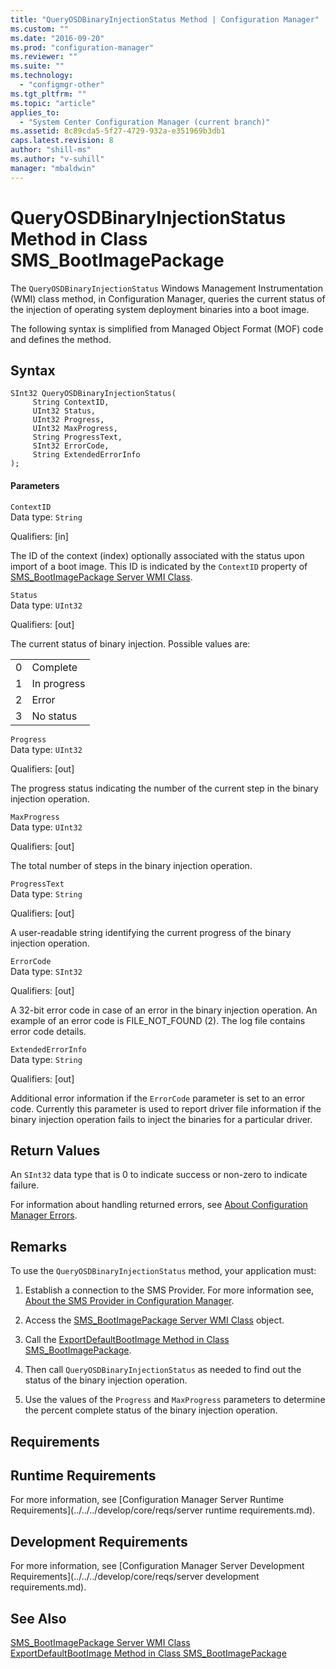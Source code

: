 ```yaml
---
title: "QueryOSDBinaryInjectionStatus Method | Configuration Manager"
ms.custom: ""
ms.date: "2016-09-20"
ms.prod: "configuration-manager"
ms.reviewer: ""
ms.suite: ""
ms.technology:
  - "configmgr-other"
ms.tgt_pltfrm: ""
ms.topic: "article"
applies_to:
  - "System Center Configuration Manager (current branch)"
ms.assetid: 8c89cda5-5f27-4729-932a-e351969b3db1
caps.latest.revision: 8
author: "shill-ms"
ms.author: "v-suhill"
manager: "mbaldwin"
---
```

# QueryOSDBinaryInjectionStatus Method in Class SMS_BootImagePackage
The `QueryOSDBinaryInjectionStatus` Windows Management Instrumentation (WMI) class method, in Configuration Manager, queries the current status of the injection of operating system deployment binaries into a boot image.  

 The following syntax is simplified from Managed Object Format (MOF) code and defines the method.  

## Syntax  

```  
SInt32 QueryOSDBinaryInjectionStatus(  
     String ContextID,  
     UInt32 Status,  
     UInt32 Progress,  
     UInt32 MaxProgress,  
     String ProgressText,  
     SInt32 ErrorCode,  
     String ExtendedErrorInfo  
);  
```  

#### Parameters  
 `ContextID`  
 Data type: `String`  

 Qualifiers: [in]  

 The ID of the context (index) optionally associated with the status upon import of a boot image. This ID is indicated by the `ContextID` property of [SMS_BootImagePackage Server WMI Class](../../../develop/reference/osd/sms_bootimagepackage-server-wmi-class.md).  

 `Status`  
 Data type: `UInt32`  

 Qualifiers: [out]  

 The current status of binary injection. Possible values are:  

|||  
|-|-|  
|0|Complete|  
|1|In progress|  
|2|Error|  
|3|No status|  

 `Progress`  
 Data type: `UInt32`  

 Qualifiers: [out]  

 The progress status indicating the number of the current step in the binary injection operation.  

 `MaxProgress`  
 Data type: `UInt32`  

 Qualifiers: [out]  

 The total number of steps in the binary injection operation.  

 `ProgressText`  
 Data type: `String`  

 Qualifiers: [out]  

 A user-readable string identifying the current progress of the binary injection operation.  

 `ErrorCode`  
 Data type: `SInt32`  

 Qualifiers: [out]  

 A 32-bit error code in case of an error in the binary injection operation. An example of an error code is FILE_NOT_FOUND (2). The log file contains error code details.  

 `ExtendedErrorInfo`  
 Data type: `String`  

 Qualifiers: [out]  

 Additional error information if the `ErrorCode` parameter is set to an error code. Currently this parameter is used to report driver file information if the binary injection operation fails to inject the binaries for a particular driver.  

## Return Values  
 An `SInt32` data type that is 0 to indicate success or non-zero to indicate failure.  

 For information about handling returned errors, see [About Configuration Manager Errors](../../../develop/core/understand/about-configuration-manager-errors.md).  

## Remarks  
 To use the `QueryOSDBinaryInjectionStatus` method, your application must:  

1.  Establish a connection to the SMS Provider. For more information see, [About the SMS Provider in Configuration Manager](../../../develop/core/understand/about-the-sms-provider-in-configuration-manager.md).  

2.  Access the [SMS_BootImagePackage Server WMI Class](../../../develop/reference/osd/sms_bootimagepackage-server-wmi-class.md) object.  

3.  Call the [ExportDefaultBootImage Method in Class SMS_BootImagePackage](../../../develop/reference/osd/exportdefaultbootimage-method-in-class-sms_bootimagepackage.md).  

4.  Then call `QueryOSDBinaryInjectionStatus` as needed to find out the status of the binary injection operation.  

5.  Use the values of the `Progress` and `MaxProgress` parameters to determine the percent complete status of the binary injection operation.  

## Requirements  

## Runtime Requirements  
 For more information, see [Configuration Manager Server Runtime Requirements](../../../develop/core/reqs/server runtime requirements.md).  

## Development Requirements  
 For more information, see [Configuration Manager Server Development Requirements](../../../develop/core/reqs/server development requirements.md).  

## See Also  
 [SMS_BootImagePackage Server WMI Class](../../../develop/reference/osd/sms_bootimagepackage-server-wmi-class.md)   
 [ExportDefaultBootImage Method in Class SMS_BootImagePackage](../../../develop/reference/osd/exportdefaultbootimage-method-in-class-sms_bootimagepackage.md)
